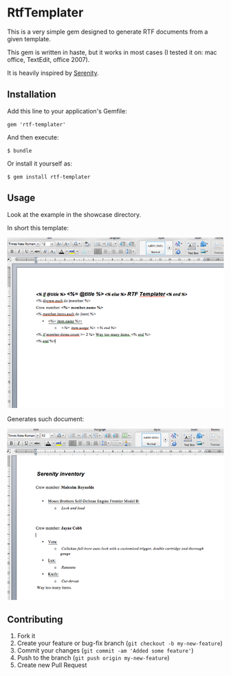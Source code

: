 # RtfTemplater

This is a very simple gem designed to generate RTF documents from a given template.

This gem is written in haste, but it works in most cases (I tested it on: mac office, TextEdit, office 2007).

It is heavily inspired by [Serenity](https://github.com/kremso/serenity).

## Installation

Add this line to your application's Gemfile:

    gem 'rtf-templater'

And then execute:

    $ bundle

Or install it yourself as:

    $ gem install rtf-templater

## Usage

Look at the example in the showcase directory.

In short this template:

![template](http://github.com/eicca/rtf-templater/blob/master/showcase/template.png?raw=true)

Generates such document:

![document](http://github.com/eicca/rtf-templater/blob/master/showcase/document.png?raw=true)

## Contributing

1. Fork it
2. Create your feature or bug-fix branch (`git checkout -b my-new-feature`)
3. Commit your changes (`git commit -am 'Added some feature'`)
4. Push to the branch (`git push origin my-new-feature`)
5. Create new Pull Request

